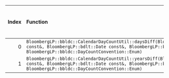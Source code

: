 |   Index | Function                                                                                                                                                                                                |   Difference in number of lines |   Function size difference in bytes | Disassembly                                                |   Number of lines in `assume` build |   Number of bytes in `assume` build |   Number of lines in `none` build |   Number of bytes in `none` build |
|--------:|:--------------------------------------------------------------------------------------------------------------------------------------------------------------------------------------------------------|--------------------------------:|------------------------------------:|:-----------------------------------------------------------|------------------------------------:|------------------------------------:|----------------------------------:|----------------------------------:|
|       0 | `BloombergLP::bbldc::CalendarDayCountUtil::daysDiff(BloombergLP::bdlt::Date const&, BloombergLP::bdlt::Date const&, BloombergLP::bdlt::Calendar const&, BloombergLP::bbldc::DayCountConvention::Enum)`  |                              -2 |                                 -16 | [Assumed](0.assume.s), [Ignored](0.none.s), [Diff](0.diff) |                                 128 |                             4213344 |                               144 |                           4213344 |
|       1 | `BloombergLP::bbldc::CalendarDayCountUtil::yearsDiff(BloombergLP::bdlt::Date const&, BloombergLP::bdlt::Date const&, BloombergLP::bdlt::Calendar const&, BloombergLP::bbldc::DayCountConvention::Enum)` |                              -4 |                                 -16 | [Assumed](1.assume.s), [Ignored](1.none.s), [Diff](1.diff) |                                 144 |                             4213488 |                               160 |                           4213504 |